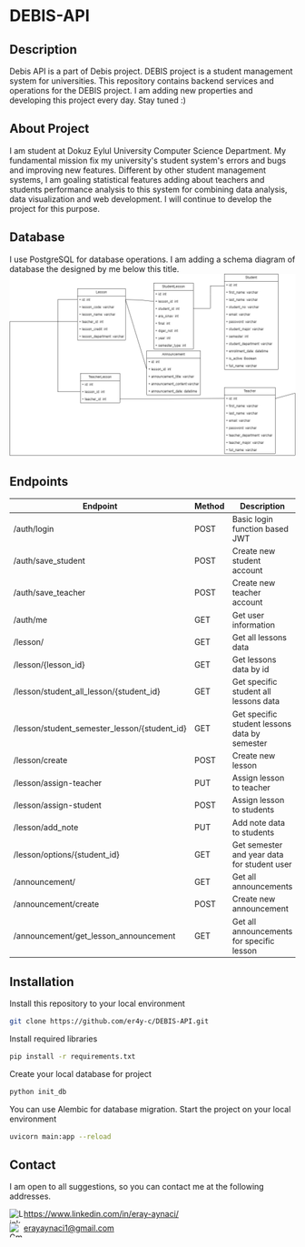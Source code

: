 # DEBIS-API
## Description
Debis API is a part of Debis project. DEBIS project is a student management system for universities. This repository contains backend services and operations for the DEBIS project. I am adding new properties and developing this project every day. Stay tuned :)
## About Project
I am student at Dokuz Eylul University Computer Science Department. My fundamental mission fix my university's student system's errors and bugs and improving new features. Different by other student management systems, I am goaling statistical features adding about teachers and students performance analysis to this system for combining data analysis, data visualization and web development. I will continue to develop the project for this purpose.
## Database
I use PostgreSQL for database operations. I am adding a schema diagram of database the designed by me below this title.
![Database Diagram](images/Database.png)
## Endpoints
| Endpoint | Method | Description |
| -------- | -------- | -------- |
| /auth/login | POST | Basic login function based JWT  |
| /auth/save_student | POST | Create new student account  |
| /auth/save_teacher | POST | Create new teacher account  |
| /auth/me | GET  | Get user information |
| /lesson/ | GET | Get all lessons data |
| /lesson/{lesson_id} | GET | Get lessons data by id |
| /lesson/student_all_lesson/{student_id} | GET | Get specific student all lessons data |
| /lesson/student_semester_lesson/{student_id} | GET | Get specific student lessons data by semester |
| /lesson/create | POST | Create new lesson |
| /lesson/assign-teacher | PUT | Assign lesson to teacher |
| /lesson/assign-student | POST | Assign lesson to students |
| /lesson/add_note | PUT | Add note data to students |
| /lesson/options/{student_id}  | GET | Get semester and year data for student user |
| /announcement/ | GET | Get all announcements |
| /announcement/create | POST | Create new announcement |
| /announcement/get_lesson_announcement | GET  | Get all announcements for specific lesson |
## Installation

Install this repository to your local environment
```bash
git clone https://github.com/er4y-c/DEBIS-API.git
```

Install required libraries
```bash
pip install -r requirements.txt
```

Create your local database for project
```bash
python init_db
```

You can use Alembic for database migration.
Start the project on your local environment

```bash
uvicorn main:app --reload
```

## Contact
<p>I am open to all suggestions, so you can contact me at the following addresses.</p>
<div style="display:flex;">
  <img src="https://i.stack.imgur.com/gVE0j.png" alt="LinkedIn Logo" width="25px" height="25px">
  <a href="https://www.linkedin.com/in/eray-aynaci/">https://www.linkedin.com/in/eray-aynaci/</a>
</div>
<div style="display:flex;">
  <img src="https://i.imgur.com/LfXxQHq.jpeg" alt="Gmail Logo" width="25px" height="25px">
  <a href="mailto:erayaynaci1@gmail.com">erayaynaci1@gmail.com</a>
</div>
